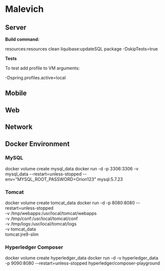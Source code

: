 # Malevich



## Server

**Build command:**

resources:resources clean liquibase:updateSQL package -DskipTests=true

**Tests**

To test add profile to VM arguments:

-Dspring.profiles.active=local 

## Mobile

## Web

## Network

## Docker Environment

### MySQL
docker volume create mysql_data
docker run -d -p 3306:3306 -v mysql_data --restart=unless-stopped --env="MYSQL_ROOT_PASSWORD=Orion123" mysql:5.7.23

### Tomcat
docker volume create tomcat_data
docker run -d -p 8080:8080 --restart=unless-stopped \
  -v /tmp/webapps:/usr/local/tomcat/webapps \
  -v /tmp/conf:/usr/local/tomcat/conf \
  -v /tmp/logs:/usr/local/tomcat/logs \
  -v tomcat_data \
  tomcat:jre9-slim

### Hyperledger Composer
docker volume create hyperledger_data
docker run -d -v hyperledger_data -p 9090:8080 --restart=unless-stopped hyperledger/composer-playground